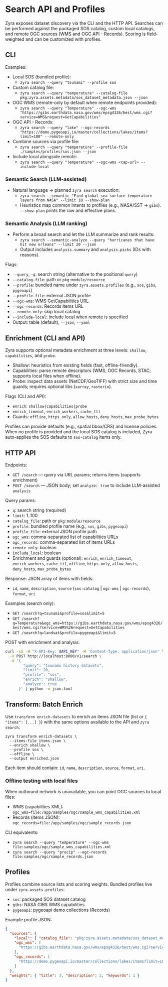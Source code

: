 # Search API and Profiles

Zyra exposes dataset discovery via the CLI and the HTTP API. Searches can be
performed against the packaged SOS catalog, custom local catalogs, and remote
OGC sources (WMS and OGC API - Records). Scoring is field-weighted and can be
customized with profiles.

## CLI

Examples:

- Local SOS (bundled profile):
  - `zyra search --query "tsunami" --profile sos`
- Custom catalog file:
  - `zyra search --query "temperature" --catalog-file pkg:zyra.assets.metadata/sos_dataset_metadata.json --json`
- OGC WMS (remote-only by default when remote endpoints provided):
  - `zyra search --query "Temperature" --ogc-wms "https://gibs.earthdata.nasa.gov/wms/epsg4326/best/wms.cgi?service=WMS&request=GetCapabilities"`
- OGC API - Records:
  - `zyra search --query "lake" --ogc-records "https://demo.pygeoapi.io/master/collections/lakes/items?limit=100" --remote-only`
- Combine sources via profile file:
  - `zyra search --query "temperature" --profile-file ./samples/profiles/sos.json --json`
- Include local alongside remote:
  - `zyra search --query "Temperature" --ogc-wms <cap-url> --include-local`

### Semantic Search (LLM-assisted)

- Natural language → planned `zyra search` execution:
  - `zyra search --semantic "Find global sea surface temperature layers from NASA" --limit 10 --show-plan`
  - Heuristics map common intents to profiles (e.g., NASA/SST → `gibs`). `--show-plan` prints the raw and effective plans.

### Semantic Analysis (LLM ranking)

- Perform a broad search and let the LLM summarize and rank results:
  - `zyra search --semantic-analyze --query "hurricanes that have hit new orleans" --limit 20 --json`
  - Output includes `analysis.summary` and `analysis.picks` (IDs with reasons).

Flags:

- `--query`, `-q`: search string (alternative to the positional `query`)
- `--catalog-file`: path or `pkg:module/resource`
- `--profile`: bundled name under `zyra.assets.profiles` (e.g., `sos`, `gibs`, `pygeoapi`)
- `--profile-file`: external JSON profile
- `--ogc-wms`: WMS GetCapabilities URL
- `--ogc-records`: Records items URL
- `--remote-only`: skip local catalog
- `--include-local`: include local when remote is specified
- Output: table (default), `--json`, `--yaml`

## Enrichment (CLI and API)

Zyra supports optional metadata enrichment at three levels: `shallow`, `capabilities`, and `probe`.

- Shallow: heuristics from existing fields (fast, offline-friendly).
- Capabilities: parse remote descriptors (WMS, OGC Records, STAC; supports local files when offline).
- Probe: inspect data assets (NetCDF/GeoTIFF) with strict size and time guards; requires optional libs (`xarray`, `rasterio`).

Flags (CLI and API):

- `enrich`: `shallow|capabilities|probe`
- `enrich_timeout`, `enrich_workers`, `cache_ttl`
- Guards: `offline`, `https_only`, `allow_hosts`, `deny_hosts`, `max_probe_bytes`

Profiles can provide defaults (e.g., spatial bbox/CRS) and license policies. When no profile is provided and the local SOS catalog is included, Zyra auto-applies the SOS defaults to `sos-catalog` items only.

## HTTP API

Endpoints:

- `GET /search` — query via URL params; returns items (supports enrichment)
- `POST /search` — JSON body; set `analyze: true` to include LLM-assisted `analysis`

Query params:

- `q`: search string (required)
- `limit`: 1..100
- `catalog_file`: path or `pkg:module/resource`
- `profile`: bundled profile name (e.g., `sos`, `gibs`, `pygeoapi`)
- `profile_file`: external JSON profile path
- `ogc_wms`: comma-separated list of capabilities URLs
- `ogc_records`: comma-separated list of items URLs
- `remote_only`: boolean
- `include_local`: boolean
- Enrichment and guards (optional): `enrich`, `enrich_timeout`, `enrich_workers`, `cache_ttl`, `offline`, `https_only`, `allow_hosts`, `deny_hosts`, `max_probe_bytes`

Response: JSON array of items with fields:

- `id`, `name`, `description`, `source` (`sos-catalog` | `ogc-wms` | `ogc-records`), `format`, `uri`

Examples (search only):

- `GET /search?q=tsunami&profile=sos&limit=5`
- `GET /search?q=Temperature&ogc_wms=https://gibs.earthdata.nasa.gov/wms/epsg4326/best/wms.cgi?service=WMS%26request=GetCapabilities`
- `GET /search?q=landsat&profile=pygeoapi&limit=5`

POST with enrichment and analysis:

```bash
curl -sS -H "X-API-Key: $API_KEY" -H 'Content-Type: application/json' \
  -X POST http://localhost:8000/v1/search \
  -d '{
        "query": "tsunami history datasets",
        "limit": 20,
        "profile": "sos",
        "enrich": "shallow",
        "analyze": true
      }' | python -m json.tool
```

## Transform: Batch Enrich

Use `transform enrich-datasets` to enrich an items JSON file (list or `{ "items": [...] }`) with the same options available to the API and `zyra search`:

```
zyra transform enrich-datasets \
  --items-file items.json \
  --enrich shallow \
  --profile sos \
  --offline \
  --output enriched.json
```

Each item should contain: `id`, `name`, `description`, `source`, `format`, `uri`.

### Offline testing with local files

When outbound network is unavailable, you can point OGC sources to local files:

- WMS (capabilities XML): `ogc_wms=file:/app/samples/ogc/sample_wms_capabilities.xml`
- Records (items JSON): `ogc_records=file:/app/samples/ogc/sample_records.json`

CLI equivalents:

- `zyra search --query "temperature" --ogc-wms file:samples/ogc/sample_wms_capabilities.xml`
- `zyra search --query "precip" --ogc-records file:samples/ogc/sample_records.json`

## Profiles

Profiles combine source lists and scoring weights. Bundled profiles live under
`zyra.assets.profiles`:

- `sos`: packaged SOS dataset catalog
- `gibs`: NASA GIBS WMS capabilities
- `pygeoapi`: pygeoapi demo collections (Records)

Example profile JSON:

```json
{
  "sources": {
    "local": { "catalog_file": "pkg:zyra.assets.metadata/sos_dataset_metadata.json" },
    "ogc_wms": [
      "https://gibs.earthdata.nasa.gov/wms/epsg4326/best/wms.cgi?service=WMS&request=GetCapabilities"
    ],
    "ogc_records": [
      "https://demo.pygeoapi.io/master/collections/lakes/items?limit=100"
    ]
  },
  "weights": { "title": 3, "description": 2, "keywords": 1 }
}
```
